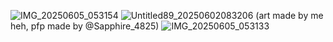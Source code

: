 ![IMG_20250605_053154](https://github.com/user-attachments/assets/a1c70642-01f1-4ad0-a0eb-12fdfae48881)
![Untitled89_20250602083206](https://github.com/user-attachments/assets/cc2b7515-6a0f-4673-a8e9-0ce6122db036)
    (art made by me heh, pfp made by @Sapphire_4825)
![IMG_20250605_053133](https://github.com/user-attachments/assets/969e2ac2-065e-462e-93c2-3de112b83313)
